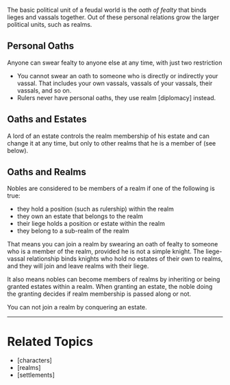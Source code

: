 The basic political unit of a feudal world is the *oath of fealty* that binds lieges and vassals together. Out of these personal relations grow the larger political units, such as realms.


Personal Oaths
--------------
Anyone can swear fealty to anyone else at any time, with just two restriction

* You cannot swear an oath to someone who is directly or indirectly your vassal. That includes your own vassals, vassals of your vassals, their vassals, and so on.
* Rulers never have personal oaths, they use realm [diplomacy] instead.


Oaths and Estates
-----------------
A lord of an estate controls the realm membership of his estate and can change it at any time, but only to other realms that he is a member of (see below).


Oaths and Realms
----------------
Nobles are considered to be members of a realm if one of the following is true:

* they hold a position (such as rulership) within the realm
* they own an estate that belongs to the realm
* their liege holds a position or estate within the realm
* they belong to a sub-realm of the realm

That means you can join a realm by swearing an oath of fealty to someone who is a member of the realm, provided he is not a simple knight. The liege-vassal relationship binds knights who hold no estates of their own to realms, and they will join and leave realms with their liege.

It also means nobles can become members of realms by inheriting or being granted estates within a realm. When granting an estate, the noble doing the granting decides if realm membership is passed along or not.

You can not join a realm by conquering an estate.


---

Related Topics
==============
* [characters]
* [realms]
* [settlements]
